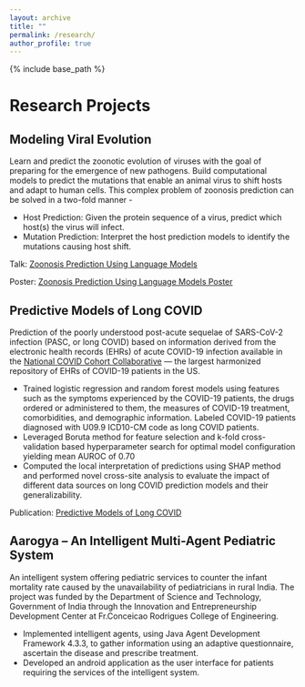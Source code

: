 ```yaml
---
layout: archive
title: ""
permalink: /research/
author_profile: true
---
```


{% include base_path %}

# Research Projects
## Modeling Viral Evolution
Learn and predict the zoonotic evolution of viruses with the goal of preparing for the emergence of new pathogens. 
Build computational models to predict the mutations that enable an animal virus to shift hosts and adapt to human cells.
This complex problem of zoonosis prediction can be solved in a two-fold manner - 

- Host Prediction: Given the protein sequence of a virus, predict which host(s) the virus will infect.
- Mutation Prediction: Interpret the host prediction models to identify the mutations causing host shift.

Talk: [Zoonosis Prediction Using Language Models](https://iscb.junolive.co/ismb2023/library/search/ISMBECCB2023_1710)

Poster: [Zoonosis Prediction Using Language Models Poster](/files/2023-07-06-ismb-zoonosis-prediction-using-language-models-poster.pdf)

## Predictive Models of Long COVID
Prediction of the poorly understood post-acute sequelae of SARS-CoV-2 infection (PASC, or long COVID) based on information derived from the electronic health records (EHRs) of acute COVID-19 infection available in the [National COVID Cohort Collaborative](https://ncats.nih.gov/n3c) — the largest harmonized repository of EHRs of COVID-19 patients in the US.

- Trained logistic regression and random forest models using features such as the symptoms experienced by the COVID-19 patients, the drugs ordered or administered to them, the measures of COVID-19 treatment, comorbidities, and demographic information. Labeled COVID-19 patients diagnosed with U09.9 ICD10-CM code as long COVID patients.
- Leveraged Boruta method for feature selection and k-fold cross-validation based hyperparameter search for optimal model configuration yielding mean AUROC of 0.70
 - Computed the local interpretation of predictions using SHAP method and performed novel cross-site analysis to evaluate the impact of different data sources on long COVID prediction models and their generalizability.

Publication: [Predictive Models of Long COVID](https://doi.org/10.1016/j.ebiom.2023.104777) 

## Aarogya – An Intelligent Multi-Agent Pediatric System
An intelligent system offering pediatric services to counter the infant mortality rate caused by the unavailability of pediatricians in rural India. The project was funded by the Department of Science and Technology, Government of India through the Innovation and Entrepreneurship Development Center at Fr.Conceicao Rodrigues College of Engineering.
- Implemented intelligent agents, using Java Agent Development Framework 4.3.3, to gather information using an adaptive questionnaire, ascertain the disease and prescribe treatment.
- Developed an android application as the user interface for patients requiring the services of the intelligent system.